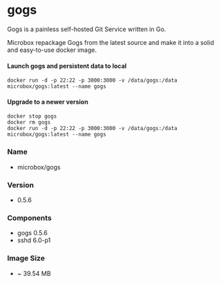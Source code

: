 gogs
====

Gogs is a painless self-hosted Git Service written in Go.

Microbox repackage Gogs from the latest source and make it into a solid and easy-to-use docker image.

#### Launch gogs and persistent data to local

```
docker run -d -p 22:22 -p 3000:3000 -v /data/gogs:/data microbox/gogs:latest --name gogs
```

#### Upgrade to a newer version

```
docker stop gogs
docker rm gogs
docker run -d -p 22:22 -p 3000:3000 -v /data/gogs:/data microbox/gogs:latest --name gogs
```

### Name

- microbox/gogs

### Version

- 0.5.6

### Components

- gogs 0.5.6
- sshd 6.0-p1

### Image Size

-  ~ 39.54 MB
